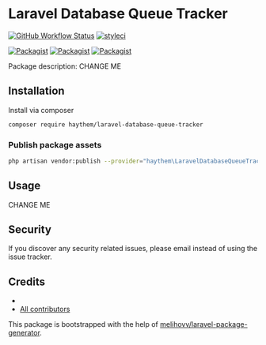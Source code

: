 # Laravel Database Queue Tracker

[![GitHub Workflow Status](https://github.com/haythem/laravel-database-queue-tracker/workflows/Run%20tests/badge.svg)](https://github.com/haythem/laravel-database-queue-tracker/actions)
[![styleci](https://styleci.io/repos/CHANGEME/shield)](https://styleci.io/repos/CHANGEME)

[![Packagist](https://img.shields.io/packagist/v/haythem/laravel-database-queue-tracker.svg)](https://packagist.org/packages/haythem/laravel-database-queue-tracker)
[![Packagist](https://poser.pugx.org/haythem/laravel-database-queue-tracker/d/total.svg)](https://packagist.org/packages/haythem/laravel-database-queue-tracker)
[![Packagist](https://img.shields.io/packagist/l/haythem/laravel-database-queue-tracker.svg)](https://packagist.org/packages/haythem/laravel-database-queue-tracker)

Package description: CHANGE ME

## Installation

Install via composer
```bash
composer require haythem/laravel-database-queue-tracker
```

### Publish package assets

```bash
php artisan vendor:publish --provider="haythem\LaravelDatabaseQueueTracker\ServiceProvider"
```

## Usage

CHANGE ME

## Security

If you discover any security related issues, please email 
instead of using the issue tracker.

## Credits

- [](https://github.com/haythem/laravel-database-queue-tracker)
- [All contributors](https://github.com/haythem/laravel-database-queue-tracker/graphs/contributors)

This package is bootstrapped with the help of
[melihovv/laravel-package-generator](https://github.com/melihovv/laravel-package-generator).
